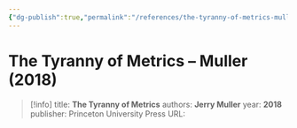 ```yaml
---
{"dg-publish":true,"permalink":"/references/the-tyranny-of-metrics-muller-2018/"}
---
```



# The Tyranny of Metrics – Muller (2018)

> [!info]
> title: **The Tyranny of Metrics**
> authors: **Jerry Muller**
> year: **2018**
> publisher: Princeton University Press
> URL: 


